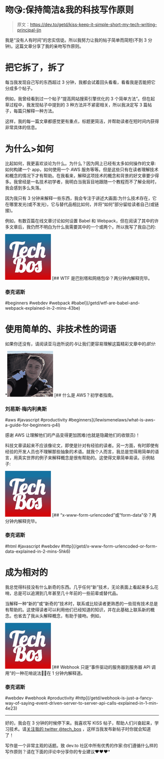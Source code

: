 # 吻😘:保持简洁&我的科技写作原则

> 原文：<https://dev.to/getd/kiss-keep-it-simple-short-my-tech-writing-principal-jjn>

我是“没有人有时间”的忠实信徒。所以我努力让我的帖子简单而简短(不到 3 分钟)。这篇文章分享了我的亲吻写作原则。

# 把它拆了，拆了

每当我发现自己写的东西超过 3 分钟，我都会试着回头看看，看看我是否能把它分成多个帖子。

例如，我曾经看到过一个帖子“提高网站搜索引擎优化的 3 个简单方法”。但在起草过程中，我发现帖子中提到的 3 种方法并不紧密相关，所以我决定写 3 篇帖子，每篇只解释一种方法。

这样，我的每一篇文章都感觉更有重点，标题更简洁，并帮助读者在短时间内获得非常具体的信息。

# 为什么>如何

比起如何，我更喜欢谈论为什么。为什么？因为网上已经有太多如何操作的文章:如何构建一个 app，如何使用一个 AWS 服务等等。但是这些只有在读者理解技术和概念的情况下才有帮助。在我看来，解释这项技术的概念和背景的好文章要少得多。我曾经是一名技术初学者，我明白当我盲目地跟随一个教程而不了解全局时，我会感到多么失落。

因为我只有 3 分钟来解释一些东西，我会专注于讲述大画面:为什么技术存在，它在哪里发光(或不发光)，它与替代品相比如何，并将“如何”部分留给读者自己(或链接)。

例如，有数百篇在线文章讨论如何设置 Babel 和 Webpack，但在阅读了其中的许多文章后，我仍然不明白为什么我需要其中的一个或两个。所以我写了我自己的:

[![techbos image](img/7b9103f4f2a2e279453ef56bea138a48.png)](/techbos) [## WTF 是巴别塔和网络包😵？两分钟内解释完毕。

### 泰克诺斯

#beginners #webdev #webpack #babel](/getd/wtf-are-babel-and-webpack-explained-in-2-mins-43be)

# 使用简单的、非技术性的词语

如果你还没有，请阅读亚马逊所说的*与*让我们更容易理解这篇精彩文章中的*部分:*

*[![lewismenelaws image](img/654b262827a320f8aa641fd7160ae9e7.png)](/lewismenelaws) [## 什么是 AWS？初学者指南。

### 刘易斯·梅内利奥斯

#aws #javascript #productivity #beginners](/lewismenelaws/what-is-aws-a-guide-for-beginners-p4l)

感谢 AWS 让理解他们的产品变得更加困难(也就是隐藏他们的收银员)！

科技文章读起来不应该像论文，即使是针对有经验的读者。另一方面，有时即使有经验的开发人员也不理解那些抽象的术语。就我个人而言，我总是觉得用简单的语言，用真实世界的例子来解释概念是很有帮助的。这使得文章简单易读。示例帖子:

[![techbos image](img/7b9103f4f2a2e279453ef56bea138a48.png)](/techbos) [## “x-www-form-urlencoded”或“form-data”😵？两分钟内解释完毕。

### 泰克诺斯

#html #javascript #webdev #http](/getd/x-www-form-urlencoded-or-form-data-explained-in-2-mins-5hk6)

# 成为相对的

我总觉得科技没有什么新奇的东西。几乎任何“新”技术，无论表面上看起来多么花哨，总是可以追溯到几年甚至几十年前的一些前辈或替代品。

当解释一种“新的”或“新奇的”技术时，联系或比较读者更熟悉的一些现有技术总是有帮助的。这使得读者可以利用他们已经知道的知识，并在此基础上联系新的概念。也省去了我从头解释概念，有助于接吻。例如，

[![techbos image](img/7b9103f4f2a2e279453ef56bea138a48.png)](/techbos) [## Webhook 只是“事件驱动的服务器到服务器 API 调用”的一种花哨说法🤦‍♀️在 1 分钟内解释道。

### 泰克诺斯

#webdev #webhook #productivity #http](/getd/webhook-is-just-a-fancy-way-of-saying-event-driven-server-to-server-api-calls-explained-in-1-min-4e23)

* * *

好的，我会在 3 分钟的时候停下来。我喜欢写 KISS 帖子，帮助人们兴奋起来，学习技术。请[关注我的 twitter @tech_bos](https://twitter.com/tech_bos) ，这样当我发布新帖子时你就会知道了！

写作是一个非常主观的话题。致 dev.to 社区中所有优秀的作家:你们遵循什么样的写作原则？请在下面的评论中分享你的专业建议❤️❤️❤️*